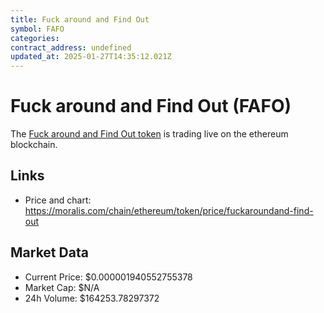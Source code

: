 ```yaml
---
title: Fuck around and Find Out
symbol: FAFO
categories: 
contract_address: undefined
updated_at: 2025-01-27T14:35:12.021Z
---
```


# Fuck around and Find Out (FAFO)
The [Fuck around and Find Out token](https://moralis.com/chain/ethereum/token/price/fuckaroundand-find-out) is trading live on the ethereum blockchain.

## Links
- Price and chart: https://moralis.com/chain/ethereum/token/price/fuckaroundand-find-out

## Market Data
- Current Price: $0.000001940552755378
- Market Cap: $N/A
- 24h Volume: $164253.78297372
